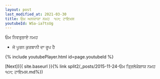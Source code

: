 ```yaml
---
layout: post
last_modified_at: 2021-03-30
title: ਓਮ ਅਨਯਾਯਾ ਨਮਹ  ੧੦੮ ਟਾਇਮਸ
youtubeId: WSa-ia7tsUg
---
```

 
 
 ਓਮ ਨਿਵਰੁਠਾਏ ਨਮਹ  
 
 -  ਜੋ ਪੂਰਨ ਕੁਰਬਾਨੀ ਦਾ ਰੂਪ ਹੈ 
 
  
 
  
 
 
 
 
 
 


{% include youtubePlayer.html id=page.youtubeId %}
 
[Next]({{ site.baseurl }}{% link  split2/_posts/2015-11-24-ਓਮ ਤ੍ਰਿਲੋਕੇਸ਼ਾਯ ਨਮਹ ੧੦੮ ਟਾਇਮਸ.md%})
 
